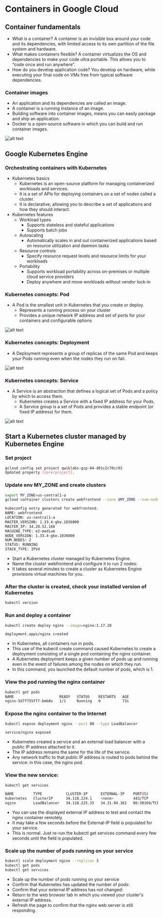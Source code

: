 # Containers in Google Cloud 

## Container fundamentals
- What is a container?  A container is an invisible box around your code and its dependencies, with limited access to its own partition of the file system and hardware.
- What makes containers flexible?  A container virtualizes the OS and dependencies to make your code ultra portable. This allows you to “code once and run anywhere”.
- How do you develop application code?  You develop on hardware, while executing your final code on VMs free from typical software dependencies.

### Container images
- An application and its dependencies are called an image.
- A container is a running instance of an image.
- Building software into container images, means you can easily package and ship an application.
- Docker is a open-source software in which you can build and run container images.

![alt text](gcp-container-cloud-build.png "GCP Container Cloud Build") 

## Google Kubernetes Engine

### Orchestrating containers with Kubernetes
- Kubernetes basics
	- Kubernetes is an open-source platform for managing containerized workloads and services.
	- It is a set of APIs for deploying containers on a set of nodes called a cluster.
	- It is declarative, allowing you to describe a set of applications and how they should interact.
- Kubernetes features 
	- Workload types 
		- Supports stateless and stateful applications 
		- Supports batch jobs
	- Autoscaling
		- Automatically scales in and out containerized applications based on resource utilization and daemon tasks
	- Resource controls 
		- Specify resource request levels and resource limits for your workloads
	- Portability
		- Supports workload portability across on-premises or multiple cloud service providers
		- Deploy anywhere and move workloads without vendor lock-in

### Kubernetes concepts: Pod
- A Pod is the smallest unit in Kubernetes that you create or deploy.
	- Represents a running process on your cluster
	- Provides a unique network IP address and set of ports for your containers and configurable options

![alt text](gcp-container-gke-pod.png "Pod")

### Kubernetes concepts: Deployment
- A Deployment represents a group of replicas of the same Pod and keeps your Pods running even when the nodes they run on fail.

![alt text](gcp-container-gke-deploy.png "Deploy")

### Kubernetes concepts: Service
- A Service is an abstraction that defines a logical set of Pods and a policy by which to access them.
	- Kubernetes creates a Service with a fixed IP address for your Pods.
	- A Service group is a set of Pods and provides a stable endpoint (or fixed IP address) for them.

![alt text](gcp-container-gke-service.png "Service")

## Start a Kubernetes cluster managed by Kubernetes Engine 

### Set project

```bash 
gcloud config set project qwiklabs-gcp-04-d01c2c70cc92
Updated property [core/project].
```

### Update env MY_ZONE and create clusters 
```bash
export MY_ZONE=us-central1-a
gcloud container clusters create webfrontend --zone $MY_ZONE --num-nodes 2
```
```bash
kubeconfig entry generated for webfrontend.
NAME: webfrontend
LOCATION: us-central1-a
MASTER_VERSION: 1.33.4-gke.1036000
MASTER_IP: 34.28.52.168
MACHINE_TYPE: e2-medium
NODE_VERSION: 1.33.4-gke.1036000
NUM_NODES: 2
STATUS: RUNNING
STACK_TYPE: IPV4
```
- Start a Kubernetes cluster managed by Kubernetes Engine. 
- Name the cluster webfrontend and configure it to run 2 nodes:
- It takes several minutes to create a cluster as Kubernetes Engine provisions virtual machines for you.

### After the cluster is created, check your installed version of Kubernetes
```bash
kubectl version 
```

### Run and deploy a container
```bash
kubectl create deploy nginx --image=nginx:1.17.10
```
```bash
deployment.apps/nginx created
```
- In Kubernetes, all containers run in pods. 
- This use of the kubectl create command caused Kubernetes to create a deployment consisting of a single pod containing the nginx container. 
- A Kubernetes deployment keeps a given number of pods up and running even in the event of failures among the nodes on which they run. 
- In this command, you launched the default number of pods, which is 1.

### View the pod running the nginx container
```bash
kubectl get pods
NAME                     READY   STATUS    RESTARTS   AGE
nginx-5d7f755ff7-bmb8v   1/1     Running   0          73s
```

### Expose the nginx container to the Internet
```bash
kubectl expose deployment nginx --port 80 --type LoadBalancer
```
```bash
service/nginx exposed
```

- Kubernetes created a service and an external load balancer with a public IP address attached to it. 
- The IP address remains the same for the life of the service. 
- Any network traffic to that public IP address is routed to pods behind the service: in this case, the nginx pod.

### View the new service:
```bash
kubectl get services
```
```bash
NAME         TYPE           CLUSTER-IP      EXTERNAL-IP    PORT(S)        AGE
kubernetes   ClusterIP      34.118.224.1    <none>         443/TCP        7m59s
nginx        LoadBalancer   34.118.225.33   34.31.94.162   80:30169/TCP   79s
```
- You can use the displayed external IP address to test and contact the nginx container remotely.
- It may take a few seconds before the External-IP field is populated for your service. 
- This is normal. Just re-run the kubectl get services command every few seconds until the field is populated.

### Scale up the number of pods running on your service
```bash
kubectl scale deployment nginx --replicas 3
kubectl get pods
kubectl get services
```
- Scale up the number of pods running on your service
- Confirm that Kubernetes has updated the number of pods:
- Confirm that your external IP address has not changed:
- Return to the web browser tab in which you viewed your cluster's external IP address. 
- Refresh the page to confirm that the nginx web server is still responding.



